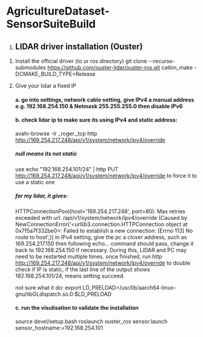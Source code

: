 # AgricultureDataset-SensorSuiteBuild

1. ## LIDAR driver installation (Ouster)
  1) Install the official driver (to ur ros directory)
     git clone --recurse-submodules https://github.com/ouster-lidar/ouster-ros.git
     catkin_make -DCMAKE_BUILD_TYPE=Release  
  2) Give your lidar a fixed IP
     #### a. go into settings, network cable setting, give IPv4 a manual address e.g. 192.168.254.150 & Netmask 255.255.255.0 then disable IPv6
     #### b. check lidar ip to make sure its using IPv4 and static address:
     avahi-browse -lr _roger._tcp
     http http://169.254.217.248/api/v1/system/network/ipv4/override
     ##### null means its not static
     use
     echo \"192.168.254.101/24\" | http PUT http://169.254.217.248/api/v1/system/network/ipv4/override
     to force it to use a static one
     ##### for my lidar, it gives:
     HTTPConnectionPool(host='169.254.217.248', port=80): Max retries exceeded with url: /api/v1/system/network/ipv4/override (Caused by NewConnectionError('<urllib3.connection.HTTPConnection object at 0x7f5a7f332be0>: Failed to establish a new connection: [Errno 113] No route to host',))
     in IPv4 setting, give the pc a closer address, such as 169.254.217.150 then following echo... command should pass, change it back to 192.168.254.150 if necessary. During this, LIDAR and PC may need to be restarted multiple times.
     once finished, run http http://169.254.217.248/api/v1/system/network/ipv4/override to double check if IP is static, if the last line of the output shows 192.168.254.101/24, means setting succeed.

     not sure what it do: export LD_PRELOAD=/usr/lib/aarch64-linux-gnu/libGLdispatch.so.0:$LD_PRELOAD
 
     #### c. run the visulisation to validate the installation
     source devel/setup.bash
     roslaunch ouster_ros sensor.launch sensor_hostname:=192.168.254.101

      
